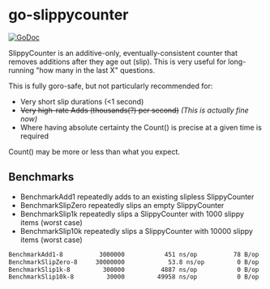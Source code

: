 # go-slippycounter


[![GoDoc](https://godoc.org/github.com/cognusion/go-slippycounter?status.svg)](https://godoc.org/github.com/cognusion/go-slippycounter)

SlippyCounter is an additive-only, eventually-consistent counter that removes additions after they age out (slip). 
This is very useful for long-running "how many in the last X" questions. 

This is fully goro-safe, but not particularly recommended for: 
* Very short slip durations (<1 second)
* ~~Very high-rate Adds (thousands(?) per second)~~ _(This is actually fine now)_
* Where having absolute certainty the Count() is precise at a given time is required

Count() may be more or less than what you expect.

## Benchmarks

* BenchmarkAdd1 repeatedly adds to an existing slipless SlippyCounter
* BenchmarkSlipZero repeatedly slips an empty SlippyCounter
* BenchmarkSlip1k repeatedly slips a SlippyCounter with 1000 slippy items (worst case)
* BenchmarkSlip10k repeatedly slips a SlippyCounter with 10000 slippy items (worst case)

```BASH
BenchmarkAdd1-8       	 3000000	       451 ns/op	      78 B/op	       1 allocs/op
BenchmarkSlipZero-8   	30000000	        53.8 ns/op	       0 B/op	       0 allocs/op
BenchmarkSlip1k-8     	  300000	      4887 ns/op	       0 B/op	       0 allocs/op
BenchmarkSlip10k-8    	   30000	     49958 ns/op	       0 B/op	       0 allocs/op
```